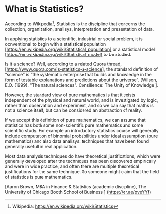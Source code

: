 # What is Statistics?
According to Wikipedia[^1], Statistics is the discipline that concerns the collection, organization, snalisys, interpretation and presentation of data.

[^1]: Wikipedia: https://en.wikipedia.org/wiki/Statistics

In applying statistics to a scientific, industrial or social problem, it is ocnventional to begin with a statistical population [https://en.wikipedia.org/wiki/Statistical_population] or a statistical model [https://en.wikipedia.org/wiki/Statistical_model] to be studied. 

Is it a science? 
Well, according to a related Quora thread, [https://www.quora.com/Is-statistics-a-science], the standard definition of “science” is “the systematic enterprise that builds and knowledge in the form of testable explanations and predictions about the universe”. [Wilson, E.O. (1999). "The natural sciences". Consilience: The Unity of Knowledge ].

However, the standard view of pure mathematics is that it exists independent of the physical and natural world, and is investigated by logic, rather than observation and experiment, and so we can say that maths is not a science itself, but can be considered an abstraction of reality. 

If we accept this definition of pure mathematics, we can assume that statistics has both some non-scientific pure mathematics and some scientific study. 
For example an introductory statistics course will generally include computation of binomial probabilities under ideal assumption (pure mathematics) and also data analisys: techniques that have been found generally usefull in real application. 

Most data analysis techniques do have theoretical justifications, which were generally developed after the techniques has been discovered empirically and were in wide practice, and often there are multiple theoretical justifications for the same technique. So someone might claim that the field of statistics is pure mathematics. 

[Aaron Brown, MBA in Finance & Statistics (academic discipline), The University of Chicago Booth School of Business ] (https://qr.ae/pveYYf) 

